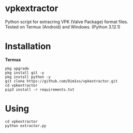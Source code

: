 # vpkextractor
Python script for extracring VPK (Valve Package) format files. <br>
Tested on Termux (Android) and Windows. (Python 3.12.1) 

# Installation
**Termux**
```
pkg upgrade
pkg install git -y 
pkg install python -y 
git clone https://github.com/Dim1xs/vpkextractor.git
cd vpkextractor
pip3 install -r requirements.txt
```

# Using
```
cd vpkextractor
python extractor.py
```
